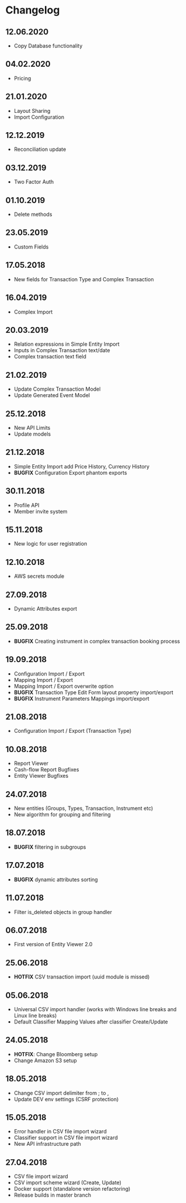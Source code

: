 # Changelog
## 12.06.2020
- Copy Database functionality

## 04.02.2020
- Pricing

## 21.01.2020
- Layout Sharing
- Import Configuration

## 12.12.2019
- Reconciliation update

## 03.12.2019
- Two Factor Auth

## 01.10.2019
- Delete methods

## 23.05.2019
- Custom Fields

## 17.05.2018
- New fields for Transaction Type and Complex Transaction

## 16.04.2019
- Complex Import

## 20.03.2019
- Relation expressions in Simple Entity Import
- Inputs in Complex Transaction text/date
- Complex transaction text field

## 21.02.2019
- Update Complex Transaction Model
- Update Generated Event Model

## 25.12.2018
- New API Limits
- Update models

## 21.12.2018

- Simple Entity Import add Price History, Currency History
- **BUGFIX** Configuration Export phantom exports

## 30.11.2018

- Profile API
- Member invite system

## 15.11.2018

- New logic for user registration

## 12.10.2018

- AWS secrets module

## 27.09.2018
- Dynamic Attributes export

## 25.09.2018
- **BUGFIX** Creating instrument in complex transaction booking process 

## 19.09.2018
- Configuration Import / Export
- Mapping Import / Export
- Mapping Import / Export overwrite option
- **BUGFIX** Transaction Type Edit Form layout property import/export
- **BUGFIX** Instrument Parameters Mappings import/export

## 21.08.2018
- Configuration Import / Export (Transaction Type)

## 10.08.2018
- Report Viewer
- Cash-flow Report Bugfixes
- Entity Viewer Bugfixes

## 24.07.2018
- New entities (Groups, Types, Transaction, Instrument etc)
- New algorithm for grouping and filtering

## 18.07.2018
- **BUGFIX** filtering in subgroups

## 17.07.2018

- **BUGFIX** dynamic attributes sorting

## 11.07.2018

- Filter is_deleted objects in group handler

## 06.07.2018

- First version of Entity Viewer 2.0

## 25.06.2018

- **HOTFIX** CSV transaction import (uuid module is missed)

## 05.06.2018

- Universal CSV import handler (works with Windows line breaks and Linux line breaks)
- Default Classifier Mapping Values after classifier Create/Update

## 24.05.2018

- **HOTFIX**: Change Bloomberg setup
- Change Amazon S3 setup

## 18.05.2018

- Change CSV import delimiter from ; to ,
- Update DEV env settings (CSRF protection)

## 15.05.2018

- Error handler in CSV file import wizard
- Classifier support in CSV file import wizard
- New API infrastructure path

## 27.04.2018

- CSV file import wizard
- CSV import scheme wizard (Create, Update)
- Docker support (standalone version refactoring)
- Release builds in master branch